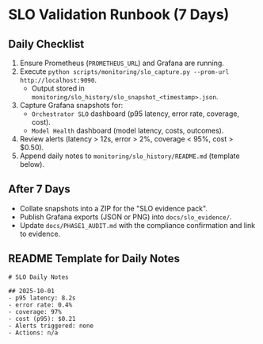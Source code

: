 # SLO Validation Runbook (7 Days)

## Daily Checklist
1. Ensure Prometheus (`PROMETHEUS_URL`) and Grafana are running.
2. Execute `python scripts/monitoring/slo_capture.py --prom-url http://localhost:9090`.
   - Output stored in `monitoring/slo_history/slo_snapshot_<timestamp>.json`.
3. Capture Grafana snapshots for:
   - `Orchestrator SLO` dashboard (p95 latency, error rate, coverage, cost).
   - `Model Health` dashboard (model latency, costs, outcomes).
4. Review alerts (latency > 12s, error > 2%, coverage < 95%, cost > $0.50).
5. Append daily notes to `monitoring/slo_history/README.md` (template below).

## After 7 Days
- Collate snapshots into a ZIP for the "SLO evidence pack".
- Publish Grafana exports (JSON or PNG) into `docs/slo_evidence/`.
- Update `docs/PHASE1_AUDIT.md` with the compliance confirmation and link to evidence.

## README Template for Daily Notes
```
# SLO Daily Notes

## 2025-10-01
- p95 latency: 8.2s
- error rate: 0.4%
- coverage: 97%
- cost (p95): $0.21
- Alerts triggered: none
- Actions: n/a
```
